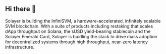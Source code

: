 ## Hi there 👋

Solayer is building the InfiniSVM, a hardware-accelerated, infinitely scalable SVM blockchain. With a suite of products including restaking that scales dApp throughput on Solana, the sUSD yield-bearing stablecoin and the Solayer Emerald Card, Solayer is buidling the stack to drive mass adoption for decentralized systems through high throughput, near-zero latency infrastructure.
